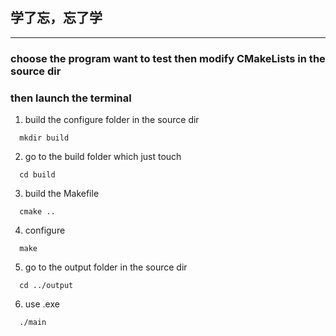 ## 学了忘，忘了学
----------------------------------
### choose the program want to test then modify CMakeLists in the source dir
### then launch the terminal
1. build the configure folder in the source dir
```
  mkdir build
```
2. go to the build folder which just touch
```
  cd build
```
3. build the Makefile
```
  cmake ..
```
4. configure
```
  make
```
5. go to the output folder in the source dir
```
  cd ../output
```
6. use .exe
```
  ./main
```
